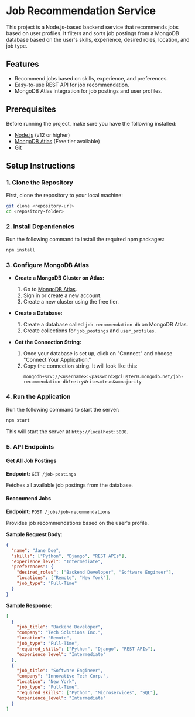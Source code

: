 # Job Recommendation Service

This project is a Node.js-based backend service that recommends jobs based on user profiles. It filters and sorts job postings from a MongoDB database based on the user's skills, experience, desired roles, location, and job type.

## Features
- Recommend jobs based on skills, experience, and preferences.
- Easy-to-use REST API for job recommendation.
- MongoDB Atlas integration for job postings and user profiles.

## Prerequisites

Before running the project, make sure you have the following installed:

- [Node.js](https://nodejs.org/en/download/) (v12 or higher)
- [MongoDB Atlas](https://www.mongodb.com/cloud/atlas) (Free tier available)
- [Git](https://git-scm.com/)

## Setup Instructions

### 1. Clone the Repository
First, clone the repository to your local machine:
```bash
git clone <repository-url>
cd <repository-folder>
```

### 2. Install Dependencies
Run the following command to install the required npm packages:
```bash
npm install
```

### 3. Configure MongoDB Atlas

- **Create a MongoDB Cluster on Atlas:**
  1. Go to [MongoDB Atlas](https://www.mongodb.com/cloud/atlas).
  2. Sign in or create a new account.
  3. Create a new cluster using the free tier.

- **Create a Database:**
  1. Create a database called `job-recommendation-db` on MongoDB Atlas.
  2. Create collections for `job_postings` and `user_profiles`.

- **Get the Connection String:**
  1. Once your database is set up, click on "Connect" and choose "Connect Your Application."
  2. Copy the connection string. It will look like this:
     ```
     mongodb+srv://<username>:<password>@cluster0.mongodb.net/job-recommendation-db?retryWrites=true&w=majority
     ```


### 4. Run the Application
Run the following command to start the server:
```bash
npm start
```
This will start the server at `http://localhost:5000`.

### 5. API Endpoints

#### Get All Job Postings
**Endpoint:** `GET /job-postings`

Fetches all available job postings from the database.

#### Recommend Jobs
**Endpoint:** `POST /jobs/job-recommendations`

Provides job recommendations based on the user's profile.

**Sample Request Body:**
```json
{
  "name": "Jane Doe",
  "skills": ["Python", "Django", "REST APIs"],
  "experience_level": "Intermediate",
  "preferences": {
    "desired_roles": ["Backend Developer", "Software Engineer"],
    "locations": ["Remote", "New York"],
    "job_type": "Full-Time"
  }
}
```

**Sample Response:**
```json
[
  {
    "job_title": "Backend Developer",
    "company": "Tech Solutions Inc.",
    "location": "Remote",
    "job_type": "Full-Time",
    "required_skills": ["Python", "Django", "REST APIs"],
    "experience_level": "Intermediate"
  },
  {
    "job_title": "Software Engineer",
    "company": "Innovative Tech Corp.",
    "location": "New York",
    "job_type": "Full-Time",
    "required_skills": ["Python", "Microservices", "SQL"],
    "experience_level": "Intermediate"
  }
]
```

